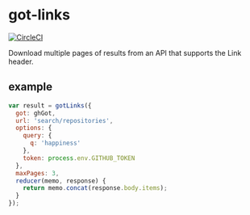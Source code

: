 # got-links

[![CircleCI](https://circleci.com/gh/tmcw/got-links/tree/master.svg?style=svg)](https://circleci.com/gh/tmcw/got-links/tree/master)

Download multiple pages of results from an API that supports
the Link header.

## example

```js
var result = gotLinks({
  got: ghGot,
  url: 'search/repositories',
  options: {
    query: {
      q: 'happiness'
    },
    token: process.env.GITHUB_TOKEN
  },
  maxPages: 3,
  reducer(memo, response) {
    return memo.concat(response.body.items);
  }
});
```
